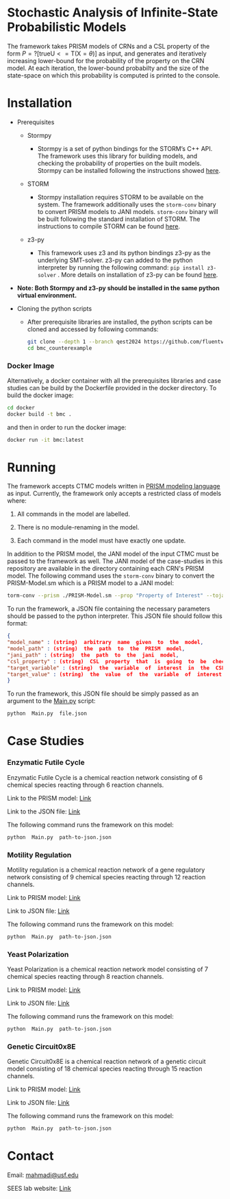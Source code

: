 
# Stochastic Analysis of Infinite-State Probabilistic Models

The framework takes PRISM models of CRNs and a CSL property of the form $P=? [\textrm{true} \textrm{U}<=\textrm{T}  (\textrm{X}=\theta)]$ as input, and generates and iteratively increasing lower-bound for the probability of the property on the CRN model.
At each iteration, the lower-bound probabilty and the size of the state-space on which this probability is computed is printed to the console.

# Installation

- Prerequisites

	- Stormpy

		- Stormpy is a set of python bindings for the STORM’s C++ API. The framework uses this library for building models, and checking the probability of properties on the built models. Stormpy can be installed following the instructions showed [here](https://moves-rwth.github.io/stormpy/installation.html#installation-steps).

	- STORM

		- Stormpy installation requires STORM to be available on the system. The framework additionally uses the  `storm-conv` binary to convert PRISM models to JANI models. `storm-conv` binary will be built following the standard installation of STORM. The instructions to compile STORM can be found [here](https://www.stormchecker.org/documentation/obtain-storm/build.html).

	- z3-py

		- This framework uses z3 and its python bindings z3-py as the underlying SMT-solver. z3-py can added to the python interpreter by running the following command: `pip install z3-solver` . More details on installation of z3-py can be found [here](https://github.com/Z3Prover/z3?tab=readme-ov-file#z3-bindings).

- **Note: Both Stormpy and z3-py should be installed in the same python virtual environment.**

- Cloning the python scripts
	
	- After prerequisite libraries are installed, the python scripts can be cloned and accessed by following commands:
		 ```bash
		git clone --depth 1 --branch qest2024 https://github.com/fluentverification/bmc_counterexample.git
		cd bmc_counterexample
		```

### Docker Image

Alternatively, a docker container with all the prerequisites libraries and case studies can be build by the Dockerfile provided in the docker directory. To build the docker image:

```bash
cd docker
docker build -t bmc .
```
and then in order to run the docker image:
```bash
docker run -it bmc:latest
```


# Running

The framework accepts CTMC models written in [PRISM modeling language](https://www.prismmodelchecker.org/manual/ThePRISMLanguage/Introduction) as input. Currently, the framework only accepts a restricted class of models where:

1. All commands in the model are labelled.

2. There is no module-renaming in the model.

3. Each command in the model must have exactly one update.

In addition to the PRISM model, the JANI model of the input CTMC must be passed to the framework as well. The JANI model of the case-studies in this repository are available in the directory containing each CRN's PRISM model. The following command uses the `storm-conv` binary to convert the PRISM-Model.sm which is a PRISM model to a JANI model:
```bash
torm-conv --prism ./PRISM-Model.sm --prop "Property of Interest" --tojani JANI-Model.jani -pc
```
To run the framework, a JSON file containing the necessary parameters should be passed to the python interpreter. This JSON file should follow this format:

```json
{
"model_name" : (string)  arbitrary  name  given  to  the  model,
"model_path" : (string)  the  path  to  the  PRISM  model,
"jani_path" : (string)  the  path  to  the  jani  model,
"csl_property" : (string)  CSL  property  that  is  going  to  be  checked,
"target_variable" : (string)  the  variable  of  interest  in  the  CSL  property,
"target_value" : (string)  the  value  of  the  variable  of  interest  in  the  CSL  property
}
```

To run the framework, this JSON file should be simply passed as an argument to the [Main.py](http://Main.py) script:

```bash
python  Main.py  file.json
```  

# Case Studies  

### Enzymatic Futile Cycle

Enzymatic Futile Cycle is a chemical reaction network consisting of 6 chemical species reacting through 6 reaction channels.

Link to the PRISM model: [Link](https://github.com/fluentverification/bmc_counterexample/blob/qest2024/CRNs/enzymatic_futile_cycle/enzym_unb.sm)

Link to the JSON file: [Link](https://github.com/fluentverification/bmc_counterexample/blob/qest2024/CRNs/enzymatic_futile_cycle/enzymatic_futile_cycle.json)

The following command runs the framework on this model:

```bash
python  Main.py  path-to-json.json
```

### Motility Regulation

Motility regulation is a chemical reaction network of a gene regulatory network consisting of 9 chemical species reacting through 12 reaction channels.

Link to PRISM model: [Link](https://github.com/fluentverification/bmc_counterexample/blob/qest2024/CRNs/motility_regulation/motility_unb.sm)

Link to JSON file: [Link](https://github.com/fluentverification/bmc_counterexample/blob/qest2024/CRNs/motility_regulation/motility_regulation.json) 

The following command runs the framework on this model:

```bash
python  Main.py  path-to-json.json
```

### Yeast Polarization

Yeast Polarization is a chemical reaction network model consisting of 7 chemical species reacting through 8 reaction channels.

Link to PRISM model: [Link](https://github.com/fluentverification/bmc_counterexample/blob/qest2024/CRNs/yeast_polarization/yeast_unb.sm) 

Link to JSON file: [Link](https://github.com/fluentverification/bmc_counterexample/blob/qest2024/CRNs/yeast_polarization/yeast_polarization.json)

The following command runs the framework on this model:

```bash
python  Main.py  path-to-json.json
```

### Genetic Circuit0x8E  

Genetic Circuit0x8E is a chemical reaction network of a genetic circuit model consisting of 18 chemical species reacting through 15 reaction channels.

Link to PRISM model: [Link](https://github.com/fluentverification/bmc_counterexample/blob/qest2024/CRNs/circuit0x8E/Circuit0x8E_100to111_unb.sm)

Link to JSON file: [Link](https://github.com/fluentverification/bmc_counterexample/blob/qest2024/CRNs/circuit0x8E/circuit0x8E.json)

The following command runs the framework on this model:

```bash
python  Main.py  path-to-json.json
```

# Contact

Email: mahmadi@usf.edu

SEES lab website: [Link](https://sees-usf.github.io/)
